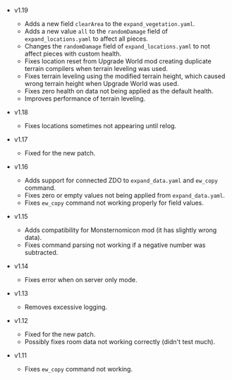 - v1.19
  - Adds a new field `clearArea` to the `expand_vegetation.yaml`.
  - Adds a new value `all` to the `randomDamage` field of `expand_locations.yaml` to affect all pieces.
  - Changes the `randomDamage` field of `expand_locations.yaml` to not affect pieces with custom health.
  - Fixes location reset from Upgrade World mod creating duplicate terrain compilers when terrain leveling was used.
  - Fixes terrain leveling using the modified terrain height, which caused wrong terrain height when Upgrade World was used.
  - Fixes zero health on data not being applied as the default health.
  - Improves performance of terrain leveling.

- v1.18
  - Fixes locations sometimes not appearing until relog.

- v1.17
  - Fixed for the new patch.

- v1.16
  - Adds support for connected ZDO to `expand_data.yaml` and `ew_copy` command.
  - Fixes zero or empty values not being applied from `expand_data.yaml`.
  - Fixes `ew_copy` command not working properly for field values.

- v1.15
  - Adds compatibility for Monsternomicon mod (it has slightly wrong data).
  - Fixes command parsing not working if a negative number was subtracted.

- v1.14
  - Fixes error when on server only mode.

- v1.13
  - Removes excessive logging.

- v1.12
  - Fixed for the new patch.
  - Possibly fixes room data not working correctly (didn't test much).

- v1.11
  - Fixes `ew_copy` command not working.
